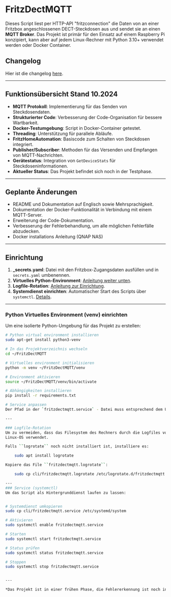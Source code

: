# FritzDectMQTT

Dieses Script liest per HTTP-API "fritzconnection" die Daten von an einer Fritzbox angeschlossenen DECT-Steckdosen aus und sendet sie an einen **MQTT Broker**. Das Projekt ist primär für den Einsatz auf einem Raspberry Pi konzipiert, kann aber auf jedem Linux-Rechner mit Python 3.10+ verwendet werden oder Docker Container.

## Changelog

Hier ist die changelog [here](CHANGELOG.md).

---

## Funktionsübersicht Stand 10.2024

- **MQTT Protokoll**: Implementierung für das Senden von Steckdosendaten.
- **Strukturierter Code**: Verbesserung der Code-Organisation für bessere Wartbarkeit.
- **Docker-Testumgebung**: Script in Docker-Container getestet.
- **Threading**: Unterstützung für parallele Abläufe.
- **FritzHomeAutomation**: Basiscode zum Schalten von Steckdosen integriert.
- **Publisher/Subscriber**: Methoden für das Versenden und Empfangen von MQTT-Nachrichten.
- **Gerätestatus**: Integration von `GetDeviceStats` für Steckdoseninformationen.
- **Aktueller Status**: Das Projekt befindet sich noch in der Testphase.

---

## Geplante Änderungen

- README und Dokumentation auf Englisch sowie Mehrsprachigkeit.
- Dokumentation der Docker-Funktionalität in Verbindung mit einem MQTT-Server.
- Erweiterung der Code-Dokumentation.
- Verbesserung der Fehlerbehandlung, um alle möglichen Fehlerfälle abzudecken.
- Docker installations Anleitung (QNAP NAS)

---

## Einrichtung

1. **_secrets.yaml**: Datei mit den Fritzbox-Zugangsdaten ausfüllen und in `secrets.yaml` umbenennen.
2. **Virtuelles Python-Environment**: [Anleitung weiter unten](#python-virtuelles-environment-venv-einrichten).
3. **Logfile-Rotation**: [Anleitung zur Einrichtung](#logfile-rotation).
4. **Systemdienst einrichten**: Automatischer Start des Scripts über `systemctl`. [Details](#service-systemctl).

---

### Python Virtuelles Environment (venv) einrichten

Um eine isolierte Python-Umgebung für das Projekt zu erstellen:

```bash
# Python virtual environment installieren
sudo apt-get install python3-venv

# In das Projektverzeichnis wechseln
cd ~/FritzDectMQTT

# Virtuelles environment initialisieren
python -m venv ~/FritzDectMQTT/venv

# Environment aktivieren
source ~/FritzDectMQTT/venv/bin/activate

# Abhängigkeiten installieren
pip install -r requirements.txt

# Service anpassen
Der Pfad in der `fritzdectmqtt.service` - Datei muss entsprechend dem Usernamen angepasst werden.

---

### Logfile-Rotation
Um zu vermeiden, dass das Filesystem des Rechners durch die Logfiles voll läuft, wird die Logrotate Funktionalität des 
Linux-OS verwendet.

Falls ``logrotate`` noch nicht installiert ist, installiere es:

    sudo apt install logrotate

Kopiere das File ``fritzdectmqtt.logrotate``:

    sudo cp cli/fritzdectmqtt.logrotate /etc/logrotate.d/fritzdectmqtt 

---
### Service (systemctl)
Um das Script als Hintergrunddienst laufen zu lassen:


# Systemdienst umkopieren
sudo cp cli/fritzdectmqtt.service /etc/systemd/system

# Aktivieren
sudo systemctl enable fritzdectmqtt.service

# Starten
sudo systemctl start fritzdectmqtt.service

# Status prüfen
sudo systemctl status fritzdectmqtt.service

# Stoppen
sudo systemctl stop fritzdectmqtt.service


---

*Das Projekt ist in einer frühen Phase, die Fehlererkennung ist noch in einer relativ rudimentären Qualität.*
